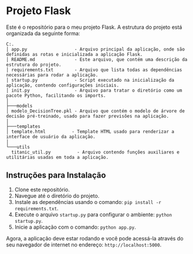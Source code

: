 # Projeto Flask

Este é o repositório para o meu projeto Flask. A estrutura do projeto está organizada da seguinte forma:
```
C:.
│ app.py                  - Arquivo principal da aplicação, onde são definidas as rotas e inicializada a aplicação Flask.
│ README.md               - Este arquivo, que contém uma descrição da estrutura do projeto.
│ requirements.txt        - Arquivo que lista todas as dependências necessárias para rodar a aplicação.
│ startup.py              - Script executado na inicialização da aplicação, contendo configurações iniciais.
│ init.py                 - Arquivo para tratar o diretório como um pacote Python, facilitando os imports.
│
├───models
│ modelo_DecisionTree.pkl - Arquivo que contém o modelo de árvore de decisão pré-treinado, usado para fazer previsões na aplicação.
│
├───templates
│ template.html          - Template HTML usado para renderizar a interface de usuário da aplicação.
│
└───utils
  titanic_util.py          - Arquivo contendo funções auxiliares e utilitárias usadas em toda a aplicação.
```

## Instruções para Instalação

1. Clone este repositório.
2. Navegue até o diretório do projeto.
3. Instale as dependências usando o comando: `pip install -r requirements.txt`.
4. Execute o arquivo `startup.py` para configurar o ambiente: `python startup.py`.
5. Inicie a aplicação com o comando: `python app.py`.

Agora, a aplicação deve estar rodando e você pode acessá-la através do seu navegador de internet no endereço: `http://localhost:5000`.
